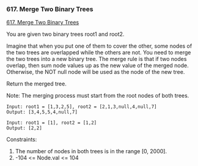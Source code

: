 ### 617. Merge Two Binary Trees

[617. Merge Two Binary Trees
](https://leetcode.com/problems/merge-two-binary-trees/)

You are given two binary trees root1 and root2.

Imagine that when you put one of them to cover the other, some nodes of the two trees are overlapped while the others are not. You need to merge the two trees into a new binary tree. The merge rule is that if two nodes overlap, then sum node values up as the new value of the merged node. Otherwise, the NOT null node will be used as the node of the new tree.

Return the merged tree.

Note: The merging process must start from the root nodes of both trees.

```
Input: root1 = [1,3,2,5], root2 = [2,1,3,null,4,null,7]
Output: [3,4,5,5,4,null,7]
```

```
Input: root1 = [1], root2 = [1,2]
Output: [2,2]
```

Constraints:

1. The number of nodes in both trees is in the range [0, 2000].
2. -104 <= Node.val <= 104